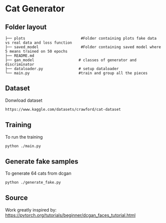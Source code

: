 # Cat Generator

## Folder layout

    ├── plots                         #Folder containing plots fake data vs real data and loss function
    ├── saved_model                   #Folder containing saved model where 5 means trained on 50 epochs
    ├── README.md
    ├── gan_model                    # classes of generator and discriminator
    ├── dataloader.py                # setup dataloader
    └── main.py                      #train and group all the pieces


## Dataset
Donwload dataset
```sh
https://www.kaggle.com/datasets/crawford/cat-dataset
```
## Training
To run the training
```sh
python ./main.py
```
## Generate fake samples
To generate 64 cats from dcgan
```sh
python ./generate_fake.py
```

## Source
Work greatly inspired by: https://pytorch.org/tutorials/beginner/dcgan_faces_tutorial.html
